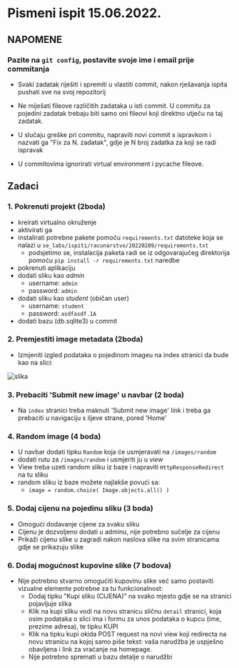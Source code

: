 # Pismeni ispit 15.06.2022.


## NAPOMENE

### Pazite na `git config`, postavite svoje ime i email prije commitanja

- Svaki zadatak riješiti i spremiti u vlastiti commit, nakon
rješavanja ispita pushati sve na svoj repozitorij

- Ne miješati fileove različitih zadataka u isti commit. U commitu za pojedini
  zadatak trebaju biti samo oni fileovi koji direktno utječu na taj zadatak.

- U slučaju greške pri commitu, napraviti novi commit s ispravkom i nazvati ga
  "Fix za N. zadatak", gdje je N broj zadatka za koji se radi ispravak

- U commitovima ignorirati virtual environment i pycache fileove.



## Zadaci

### 1. Pokrenuti projekt (2boda)

- kreirati virtualno okruženje
- aktivirati ga
- instalirati potrebne pakete pomoću `requirements.txt` datoteke koja se nalazi
  u `se_labs/ispiti/racunarstvo/20220209/requirements.txt`
  - podsjetimo se, instalacija paketa radi se iz odgovarajućeg direktorija
    pomoću `pip install -r requirements.txt` naredbe
- pokrenuti aplikaciju
- dodati sliku kao *admin*
  - username: `admin`
  - password: `admin`
- dodati sliku kao *student* (običan user)
  - username: `student`
  - password: `asdfasdf.1A`
- dodati bazu (db.sqlite3) u commit

### 2. Premjestiti image metadata (2boda) 

- Izmjeniti izgled podataka o pojedinom imageu na index stranici da bude kao
  na slici:

![slika](https://imgur.com/vtEraDy.png)


### 3. Prebaciti 'Submit new image' u navbar (2 boda)

- Na `index` stranici treba maknuti 'Submit new image' link i treba ga
  prebaciti u navigaciju s lijeve strane, pored 'Home'


### 4. Random image (4 boda)

- U navbar dodati tipku `Random` koja će usmjeravati na `/images/random`
- dodati rutu za `/images/random` i usmjeriti ju u *view*
- View treba uzeti random sliku iz baze i napraviti `HttpResponseRedirect` na tu
  sliku
- random sliku iz baze možete najlakše povući sa: 
  - `image = random.choice( Image.objects.all() )`


### 5. Dodaj cijenu na pojedinu sliku (3 boda)

- Omogući dodavanje cijene za svaku sliku
- Cijenu je dozvoljeno dodati u adminu, nije potrebno sučelje za cijenu
- Prikaži cijenu slike u zagradi nakon naslova slike na svim stranicama gdje se prikazuju slike


### 6. Dodaj mogućnost kupovine slike (7 bodova)

- Nije potrebno stvarno omogućiti kupovinu slike već samo postaviti vizualne elemente potrebne za tu funkcionalnost:
  - Dodaj tipku "Kupi sliku (CIJENA)" na svako mjesto gdje se na stranici pojavljuje slika
  - Klik na kupi sliku vodi na novu stranicu sličnu `detail` stranici, koja osim podataka o slici ima i formu za unos podataka o kupcu (ime, prezime adresa), te tipku KUPI
  - Klik na tipku kupi okida POST request na novi view koji redirecta na novu stranicu na kojoj samo piše tekst: vaša narudžba je uspješno obavljena i link za vraćanje na homepage.
  - Nije potrebno spremati u bazu detalje o narudžbi


